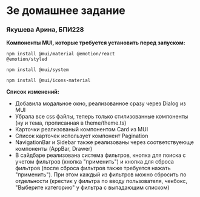 # 3е домашнее задание
### Якушева Арина, БПИ228
**Компоненты MUI, которые требуется установить перед запуском:**

<code>npm install @mui/material @emotion/react @emotion/styled</code>

<code>npm install @mui/system</code>

<code>npm install @mui/icons-material</code>


**Список изменений:**
- Добавила модальное окно, реализованное сразу через Dialog из MUI 
- Убрала все css файлы, теперь только стилизованные компоненты (ну и тема, прописанная в theme/theme.ts)
- Карточки реализованый компонентом Card из MUI
- Список карточек использует компонент Pagination
- NavigationBar и Sidebar также реализованы через соответствуеюще компоненты (AppBar, Drawer)
- В сайдбаре реализована система фильтров, кнопка для поиска с учетом фильтров (кнопка "применить") и кнопка для сброса фильтров (после сброса фильтров также требуется нажать "применить"). При этом каждый из фильтров можно сбросить по отдельности (крестик у фильтра по вводу пользователя, чекбокс, "Выберите категорию" у фильтра с выпадающим списком)
